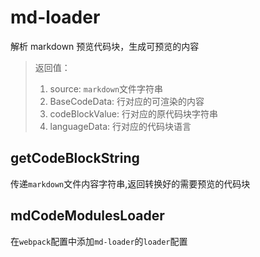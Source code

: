 md-loader
===========

解析 markdown 预览代码块，生成可预览的内容

> 返回值：
>
> 1. source: `markdown`文件字符串
> 2. BaseCodeData: 行对应的可渲染的内容
> 3. codeBlockValue: 行对应的原代码块字符串
> 4. languageData: 行对应的代码块语言
>

## getCodeBlockString 

传递`markdown`文件内容字符串,返回转换好的需要预览的代码块

## mdCodeModulesLoader

在`webpack`配置中添加`md-loader`的`loader`配置
